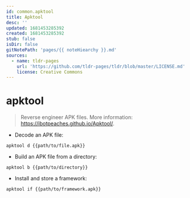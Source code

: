 ```yaml
---
id: common.apktool
title: Apktool
desc: ''
updated: 1681453285392
created: 1681453285392
stub: false
isDir: false
gitNotePath: 'pages/{{ noteHiearchy }}.md'
sources:
  - name: tldr-pages
    url: 'https://github.com/tldr-pages/tldr/blob/master/LICENSE.md'
    license: Creative Commons
---
```

# apktool

> Reverse engineer APK files.
> More information: <https://ibotpeaches.github.io/Apktool/>.

- Decode an APK file:

`apktool d {{path/to/file.apk}}`

- Build an APK file from a directory:

`apktool b {{path/to/directory}}`

- Install and store a framework:

`apktool if {{path/to/framework.apk}}`

